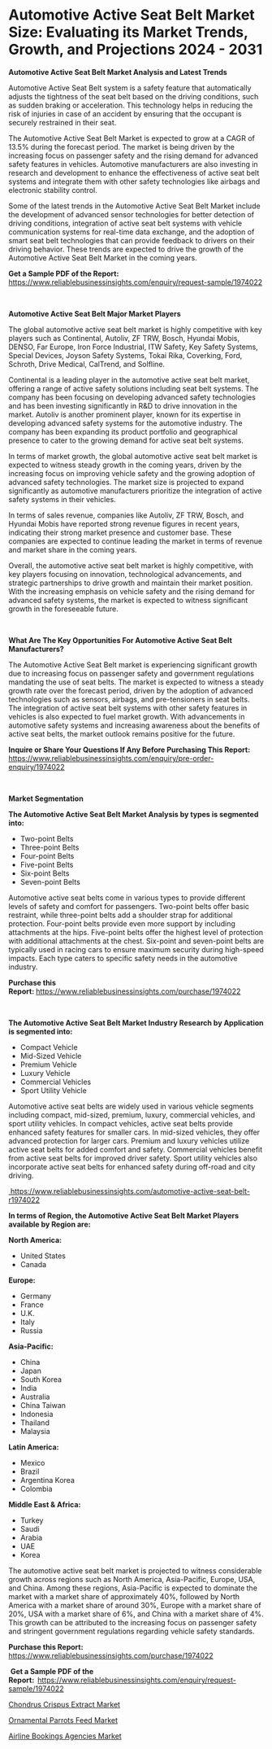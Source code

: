 <p><h1>Automotive Active Seat Belt Market Size: Evaluating its Market Trends, Growth, and Projections 2024 - 2031</h1></p><p><strong>Automotive Active Seat Belt Market Analysis and Latest Trends</strong></p>
<p><p>Automotive Active Seat Belt system is a safety feature that automatically adjusts the tightness of the seat belt based on the driving conditions, such as sudden braking or acceleration. This technology helps in reducing the risk of injuries in case of an accident by ensuring that the occupant is securely restrained in their seat.</p><p>The Automotive Active Seat Belt Market is expected to grow at a CAGR of 13.5% during the forecast period. The market is being driven by the increasing focus on passenger safety and the rising demand for advanced safety features in vehicles. Automotive manufacturers are also investing in research and development to enhance the effectiveness of active seat belt systems and integrate them with other safety technologies like airbags and electronic stability control.</p><p>Some of the latest trends in the Automotive Active Seat Belt Market include the development of advanced sensor technologies for better detection of driving conditions, integration of active seat belt systems with vehicle communication systems for real-time data exchange, and the adoption of smart seat belt technologies that can provide feedback to drivers on their driving behavior. These trends are expected to drive the growth of the Automotive Active Seat Belt Market in the coming years.</p></p>
<p><strong>Get a Sample PDF of the Report:&nbsp;</strong> <a href="https://www.reliablebusinessinsights.com/enquiry/request-sample/1974022">https://www.reliablebusinessinsights.com/enquiry/request-sample/1974022</a></p>
<p>&nbsp;</p>
<p><strong>Automotive Active Seat Belt Major Market Players</strong></p>
<p><p>The global automotive active seat belt market is highly competitive with key players such as Continental, Autoliv, ZF TRW, Bosch, Hyundai Mobis, DENSO, Far Europe, Iron Force Industrial, ITW Safety, Key Safety Systems, Special Devices, Joyson Safety Systems, Tokai Rika, Coverking, Ford, Schroth, Drive Medical, CalTrend, and Solfline. </p><p>Continental is a leading player in the automotive active seat belt market, offering a range of active safety solutions including seat belt systems. The company has been focusing on developing advanced safety technologies and has been investing significantly in R&D to drive innovation in the market. Autoliv is another prominent player, known for its expertise in developing advanced safety systems for the automotive industry. The company has been expanding its product portfolio and geographical presence to cater to the growing demand for active seat belt systems.</p><p>In terms of market growth, the global automotive active seat belt market is expected to witness steady growth in the coming years, driven by the increasing focus on improving vehicle safety and the growing adoption of advanced safety technologies. The market size is projected to expand significantly as automotive manufacturers prioritize the integration of active safety systems in their vehicles.</p><p>In terms of sales revenue, companies like Autoliv, ZF TRW, Bosch, and Hyundai Mobis have reported strong revenue figures in recent years, indicating their strong market presence and customer base. These companies are expected to continue leading the market in terms of revenue and market share in the coming years. </p><p>Overall, the automotive active seat belt market is highly competitive, with key players focusing on innovation, technological advancements, and strategic partnerships to drive growth and maintain their market position. With the increasing emphasis on vehicle safety and the rising demand for advanced safety systems, the market is expected to witness significant growth in the foreseeable future.</p></p>
<p>&nbsp;</p>
<p><strong>What Are The Key Opportunities For Automotive Active Seat Belt Manufacturers?</strong></p>
<p><p>The Automotive Active Seat Belt market is experiencing significant growth due to increasing focus on passenger safety and government regulations mandating the use of seat belts. The market is expected to witness a steady growth rate over the forecast period, driven by the adoption of advanced technologies such as sensors, airbags, and pre-tensioners in seat belts. The integration of active seat belt systems with other safety features in vehicles is also expected to fuel market growth. With advancements in automotive safety systems and increasing awareness about the benefits of active seat belts, the market outlook remains positive for the future.</p></p>
<p><strong>Inquire or Share Your Questions If Any Before Purchasing This Report:</strong> <a href="https://www.reliablebusinessinsights.com/enquiry/pre-order-enquiry/1974022">https://www.reliablebusinessinsights.com/enquiry/pre-order-enquiry/1974022</a></p>
<p>&nbsp;</p>
<p><strong>Market Segmentation</strong></p>
<p><strong>The Automotive Active Seat Belt Market Analysis by types is segmented into:</strong></p>
<p><ul><li>Two-point Belts</li><li>Three-point Belts</li><li>Four-point Belts</li><li>Five-point Belts</li><li>Six-point Belts</li><li>Seven-point Belts</li></ul></p>
<p><p>Automotive active seat belts come in various types to provide different levels of safety and comfort for passengers. Two-point belts offer basic restraint, while three-point belts add a shoulder strap for additional protection. Four-point belts provide even more support by including attachments at the hips. Five-point belts offer the highest level of protection with additional attachments at the chest. Six-point and seven-point belts are typically used in racing cars to ensure maximum security during high-speed impacts. Each type caters to specific safety needs in the automotive industry.</p></p>
<p><strong>Purchase this Report:&nbsp;</strong><a href="https://www.reliablebusinessinsights.com/purchase/1974022">https://www.reliablebusinessinsights.com/purchase/1974022</a></p>
<p>&nbsp;</p>
<p><strong>The Automotive Active Seat Belt Market Industry Research by Application is segmented into:</strong></p>
<p><ul><li>Compact Vehicle</li><li>Mid-Sized Vehicle</li><li>Premium Vehicle</li><li>Luxury Vehicle</li><li>Commercial Vehicles</li><li>Sport Utility Vehicle</li></ul></p>
<p><p>Automotive active seat belts are widely used in various vehicle segments including compact, mid-sized, premium, luxury, commercial vehicles, and sport utility vehicles. In compact vehicles, active seat belts provide enhanced safety features for smaller cars. In mid-sized vehicles, they offer advanced protection for larger cars. Premium and luxury vehicles utilize active seat belts for added comfort and safety. Commercial vehicles benefit from active seat belts for improved driver safety. Sport utility vehicles also incorporate active seat belts for enhanced safety during off-road and city driving.</p></p>
<p><a href="https://www.reliablebusinessinsights.com/automotive-active-seat-belt-r1974022">&nbsp;https://www.reliablebusinessinsights.com/automotive-active-seat-belt-r1974022</a></p>
<p><strong>In terms of Region, the Automotive Active Seat Belt Market Players available by Region are:</strong></p>
<p>
    <p> <strong> North America: </strong>
        <ul>
            <li>United States</li>
            <li>Canada</li>
        </ul>
        </p> 
    <p> <strong> Europe: </strong>
        <ul>
            <li>Germany</li>
            <li>France</li>
            <li>U.K.</li>
            <li>Italy</li>
            <li>Russia</li>
        </ul>
        </p> 
    <p> <strong> Asia-Pacific: </strong>
        <ul>
            <li>China</li>
            <li>Japan</li>
            <li>South Korea</li>
            <li>India</li>
            <li>Australia</li>
            <li>China Taiwan</li>
            <li>Indonesia</li>
            <li>Thailand</li>
            <li>Malaysia</li>
        </ul>
        </p> 
    <p> <strong> Latin America: </strong>
        <ul>
            <li>Mexico</li>
            <li>Brazil</li>
            <li>Argentina Korea</li>
            <li>Colombia</li>
        </ul>
        </p> 
    <p> <strong> Middle East & Africa: </strong>
        <ul>
            <li>Turkey</li>
            <li>Saudi</li>
            <li>Arabia</li>
            <li>UAE</li>
            <li>Korea</li>
        </ul>
    </p>
    </p>
<p><p>The automotive active seat belt market is projected to witness considerable growth across regions such as North America, Asia-Pacific, Europe, USA, and China. Among these regions, Asia-Pacific is expected to dominate the market with a market share of approximately 40%, followed by North America with a market share of around 30%, Europe with a market share of 20%, USA with a market share of 6%, and China with a market share of 4%. This growth can be attributed to the increasing focus on passenger safety and stringent government regulations regarding vehicle safety standards.</p></p>
<p><strong>Purchase this Report: </strong><a href="https://www.reliablebusinessinsights.com/purchase/1974022">https://www.reliablebusinessinsights.com/purchase/1974022</a></p>
<p>&nbsp;<strong>Get a Sample PDF of the Report:&nbsp;&nbsp;</strong><a href="https://www.reliablebusinessinsights.com/enquiry/request-sample/1974022">https://www.reliablebusinessinsights.com/enquiry/request-sample/1974022</a></p>
<p><strong></strong></p>
<p><p><a href="https://github.com/qndifksd5/Market-Research-Report-List-1/blob/main/chondrus-crispus-extract-market.md">Chondrus Crispus Extract Market</a></p><p><a href="https://github.com/JameTravis/Market-Research-Report-List-6/blob/main/ornamental-parrots-feed-market.md">Ornamental Parrots Feed Market</a></p><p><a href="https://github.com/vimar16th/Market-Research-Report-List-5/blob/main/airline-bookings-agencies-market.md">Airline Bookings Agencies Market</a></p></p>